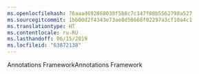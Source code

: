 ```yaml
---
ms.openlocfilehash: 76aaad692868030f5b8c7c147f08b5562798a527
ms.sourcegitcommit: 1bb00d2f4343e73ae8d58668f02297a3cf10a4c1
ms.translationtype: HT
ms.contentlocale: ru-RU
ms.lasthandoff: 06/15/2019
ms.locfileid: "63872138"
---
```

<span data-ttu-id="c27bd-101">Annotations Framework</span><span class="sxs-lookup"><span data-stu-id="c27bd-101">Annotations Framework</span></span>